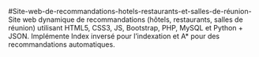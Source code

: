 #Site-web-de-recommandations-hotels-restaurants-et-salles-de-réunion-
Site web dynamique de recommandations (hôtels, restaurants, salles de réunion) utilisant HTML5, CSS3, JS, Bootstrap, PHP, MySQL et Python + JSON. Implémente Index inversé pour l’indexation et A* pour des recommandations automatiques.
